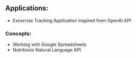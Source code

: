 ## Applications:
- Excercise Tracking Application inspired from OpenAI API


### Concepts:
- Working with Google Spreadsheets
- Nutritionix Natural Language API